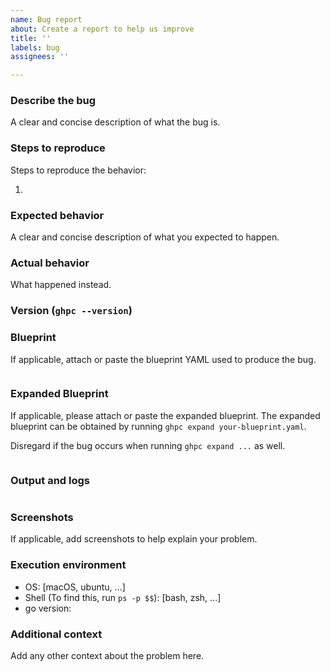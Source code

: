 ```yaml
---
name: Bug report
about: Create a report to help us improve
title: ''
labels: bug
assignees: ''

---
```


### Describe the bug

A clear and concise description of what the bug is.

### Steps to reproduce

Steps to reproduce the behavior:

1.

### Expected behavior

A clear and concise description of what you expected to happen.

### Actual behavior

What happened instead.

### Version (`ghpc --version`)

### Blueprint

If applicable, attach or paste the blueprint YAML used to produce the bug.

```yaml

```

### Expanded Blueprint

If applicable, please attach or paste the expanded blueprint. The expanded blueprint can be obtained by running `ghpc expand your-blueprint.yaml`.

Disregard if the bug occurs when running `ghpc expand ...` as well.

```yaml

```

### Output and logs

```text

```

### Screenshots

If applicable, add screenshots to help explain your problem.

### Execution environment

- OS: [macOS, ubuntu, ...]
- Shell (To find this, run `ps -p $$`): [bash, zsh, ...]
- go version:

### Additional context

Add any other context about the problem here.
